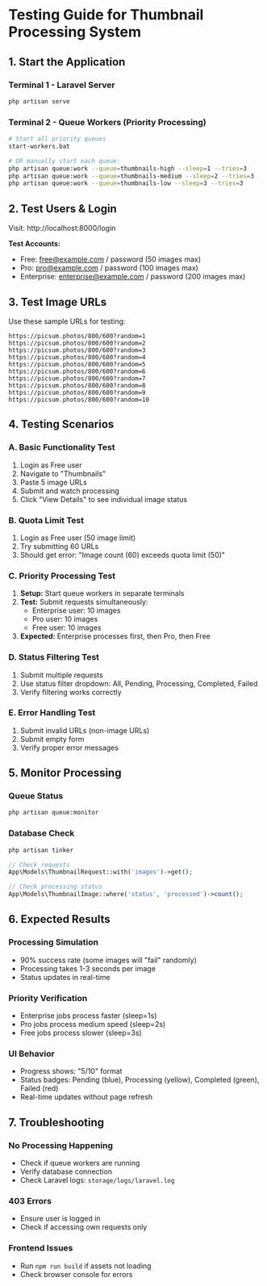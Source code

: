 # Testing Guide for Thumbnail Processing System

## 1. Start the Application

### Terminal 1 - Laravel Server
```bash
php artisan serve
```

### Terminal 2 - Queue Workers (Priority Processing)
```bash
# Start all priority queues
start-workers.bat

# OR manually start each queue:
php artisan queue:work --queue=thumbnails-high --sleep=1 --tries=3
php artisan queue:work --queue=thumbnails-medium --sleep=2 --tries=3  
php artisan queue:work --queue=thumbnails-low --sleep=3 --tries=3
```

## 2. Test Users & Login

Visit: http://localhost:8000/login

**Test Accounts:**
- Free: free@example.com / password (50 images max)
- Pro: pro@example.com / password (100 images max)
- Enterprise: enterprise@example.com / password (200 images max)

## 3. Test Image URLs

Use these sample URLs for testing:

```
https://picsum.photos/800/600?random=1
https://picsum.photos/800/600?random=2
https://picsum.photos/800/600?random=3
https://picsum.photos/800/600?random=4
https://picsum.photos/800/600?random=5
https://picsum.photos/800/600?random=6
https://picsum.photos/800/600?random=7
https://picsum.photos/800/600?random=8
https://picsum.photos/800/600?random=9
https://picsum.photos/800/600?random=10
```

## 4. Testing Scenarios

### A. Basic Functionality Test
1. Login as Free user
2. Navigate to "Thumbnails" 
3. Paste 5 image URLs
4. Submit and watch processing
5. Click "View Details" to see individual image status

### B. Quota Limit Test
1. Login as Free user (50 image limit)
2. Try submitting 60 URLs
3. Should get error: "Image count (60) exceeds quota limit (50)"

### C. Priority Processing Test
1. **Setup:** Start queue workers in separate terminals
2. **Test:** Submit requests simultaneously:
   - Enterprise user: 10 images
   - Pro user: 10 images  
   - Free user: 10 images
3. **Expected:** Enterprise processes first, then Pro, then Free

### D. Status Filtering Test
1. Submit multiple requests
2. Use status filter dropdown: All, Pending, Processing, Completed, Failed
3. Verify filtering works correctly

### E. Error Handling Test
1. Submit invalid URLs (non-image URLs)
2. Submit empty form
3. Verify proper error messages

## 5. Monitor Processing

### Queue Status
```bash
php artisan queue:monitor
```

### Database Check
```bash
php artisan tinker
```
```php
// Check requests
App\Models\ThumbnailRequest::with('images')->get();

// Check processing status
App\Models\ThumbnailImage::where('status', 'processed')->count();
```

## 6. Expected Results

### Processing Simulation
- 90% success rate (some images will "fail" randomly)
- Processing takes 1-3 seconds per image
- Status updates in real-time

### Priority Verification
- Enterprise jobs process faster (sleep=1s)
- Pro jobs process medium speed (sleep=2s)
- Free jobs process slower (sleep=3s)

### UI Behavior
- Progress shows: "5/10" format
- Status badges: Pending (blue), Processing (yellow), Completed (green), Failed (red)
- Real-time updates without page refresh

## 7. Troubleshooting

### No Processing Happening
- Check if queue workers are running
- Verify database connection
- Check Laravel logs: `storage/logs/laravel.log`

### 403 Errors
- Ensure user is logged in
- Check if accessing own requests only

### Frontend Issues
- Run `npm run build` if assets not loading
- Check browser console for errors